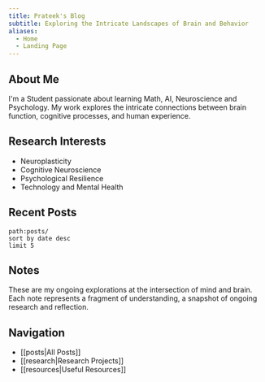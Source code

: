 ```yaml
---
title: Prateek's Blog
subtitle: Exploring the Intricate Landscapes of Brain and Behavior
aliases: 
  - Home
  - Landing Page
---
```


## About Me

I'm a Student passionate about learning Math, AI,  Neuroscience and Psychology. My work explores the intricate connections between brain function, cognitive processes, and human experience.

## Research Interests

- Neuroplasticity
- Cognitive Neuroscience
- Psychological Resilience
- Technology and Mental Health

## Recent Posts

```query
path:posts/
sort by date desc
limit 5
```

## Notes

These are my ongoing explorations at the intersection of mind and brain. Each note represents a fragment of understanding, a snapshot of ongoing research and reflection.

## Navigation

- [[posts|All Posts]]
- [[research|Research Projects]]
- [[resources|Useful Resources]]

